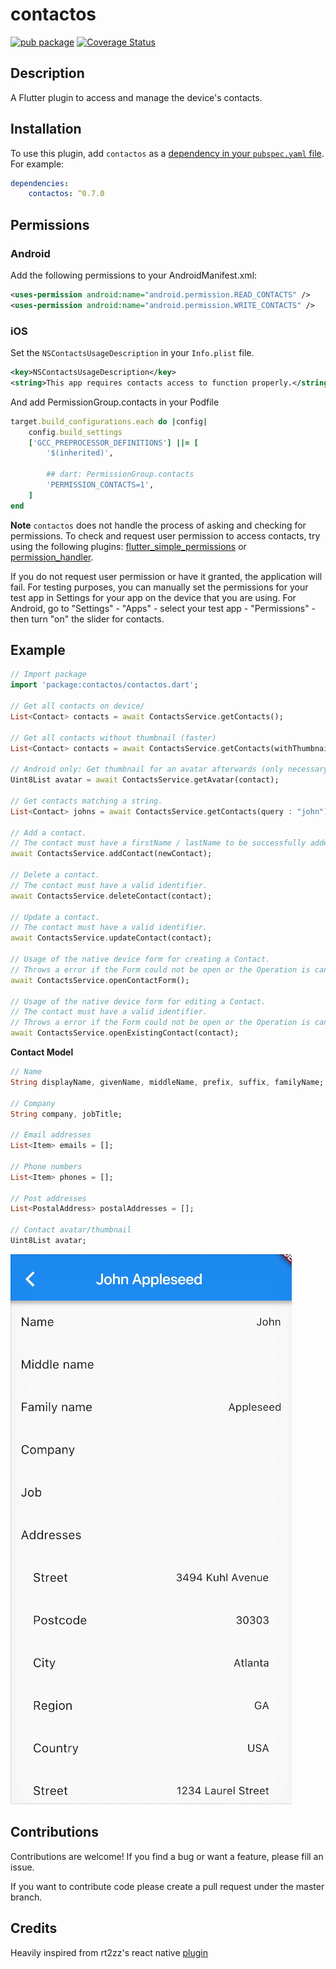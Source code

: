 # contactos
[![pub package](https://img.shields.io/pub/v/contactos.svg)](https://pub.dartlang.org/packages/contactos)
[![Coverage Status](https://coveralls.io/repos/github/ziqq/contacts/badge.svg?branch=main)](https://coveralls.io/github/ziqq/contacts?branch=main)

##  Description

A Flutter plugin to access and manage the device's contacts.


## Installation

To use this plugin, add `contactos` as a [dependency in your `pubspec.yaml` file](https://flutter.io/platform-plugins/).
For example:
```yaml
dependencies:
    contactos: ^0.7.0
```


## Permissions
### Android
Add the following permissions to your AndroidManifest.xml:

```xml
<uses-permission android:name="android.permission.READ_CONTACTS" />
<uses-permission android:name="android.permission.WRITE_CONTACTS" />
```

### iOS
Set the `NSContactsUsageDescription` in your `Info.plist` file.
```xml
<key>NSContactsUsageDescription</key>
<string>This app requires contacts access to function properly.</string>
```

And add PermissionGroup.contacts in your Podfile
```Ruby
target.build_configurations.each do |config|
    config.build_settings
    ['GCC_PREPROCESSOR_DEFINITIONS'] ||= [
        '$(inherited)',

        ## dart: PermissionGroup.contacts
        'PERMISSION_CONTACTS=1',
    ]
end
```

**Note**
`contactos` does not handle the process of asking and checking for permissions. To check and request user permission to access contacts, try using the following plugins: [flutter_simple_permissions](https://github.com/AppleEducate/flutter_simple_permissions)  or [permission_handler](https://pub.dartlang.org/packages/permission_handler).

If you do not request user permission or have it granted, the application will fail. For testing purposes, you can manually set the permissions for your test app in Settings for your app on the device that you are using. For Android, go to "Settings" - "Apps" - select your test app - "Permissions" - then turn "on" the slider for contacts.


## Example

```dart
// Import package
import 'package:contactos/contactos.dart';

// Get all contacts on device/
List<Contact> contacts = await ContactsService.getContacts();

// Get all contacts without thumbnail (faster)
List<Contact> contacts = await ContactsService.getContacts(withThumbnails: false);

// Android only: Get thumbnail for an avatar afterwards (only necessary if `withThumbnails: false` is used).
Uint8List avatar = await ContactsService.getAvatar(contact);

// Get contacts matching a string.
List<Contact> johns = await ContactsService.getContacts(query : "john");

// Add a contact.
// The contact must have a firstName / lastName to be successfully added.
await ContactsService.addContact(newContact);

// Delete a contact.
// The contact must have a valid identifier.
await ContactsService.deleteContact(contact);

// Update a contact.
// The contact must have a valid identifier.
await ContactsService.updateContact(contact);

// Usage of the native device form for creating a Contact.
// Throws a error if the Form could not be open or the Operation is canceled by the User.
await ContactsService.openContactForm();

// Usage of the native device form for editing a Contact.
// The contact must have a valid identifier.
// Throws a error if the Form could not be open or the Operation is canceled by the User.
await ContactsService.openExistingContact(contact);


```
**Contact Model**
```dart
// Name
String displayName, givenName, middleName, prefix, suffix, familyName;

// Company
String company, jobTitle;

// Email addresses
List<Item> emails = [];

// Phone numbers
List<Item> phones = [];

// Post addresses
List<PostalAddress> postalAddresses = [];

// Contact avatar/thumbnail
Uint8List avatar;

```

![Example](doc/example.gif "Example screenshot")


## Contributions

Contributions are welcome! If you find a bug or want a feature, please fill an issue.

If you want to contribute code please create a pull request under the master branch.


## Credits

Heavily inspired from rt2zz's react native [plugin](https://github.com/rt2zz/react-native-contacts)
